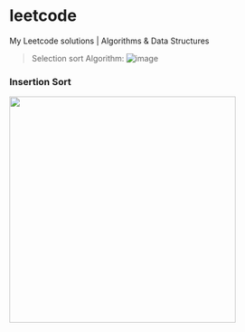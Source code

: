 # leetcode
My Leetcode solutions | Algorithms &amp; Data Structures
> Selection sort Algorithm:
![image](https://user-images.githubusercontent.com/84252587/231374371-cd63447f-0726-423a-b6f7-3b90517b3f94.png)
### Insertion Sort
<img width="400px" src="https://i.pinimg.com/originals/92/b0/34/92b034385c440e08bc8551c97df0a2e3.gif">

